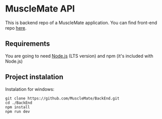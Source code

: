 # MuscleMate API

This is backend repo of a MuscleMate application. You can find front-end repo [here](https://github.com/MuscleMate/FrontEnd).

## Requirements

You are going to need [Node.js](https://nodejs.org/en/download/current) (LTS version) and npm (it's included with Node.js)

## Project instalation

Instalation for windows:

```
git clone https://github.com/MuscleMate/BackEnd.git
cd ./BackEnd
npm install
npm run dev
```
